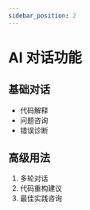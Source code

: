 ```yaml
---
sidebar_position: 2
---
```


# AI 对话功能

## 基础对话

- 代码解释
- 问题咨询
- 错误诊断

## 高级用法

1. 多轮对话
2. 代码重构建议
3. 最佳实践咨询 